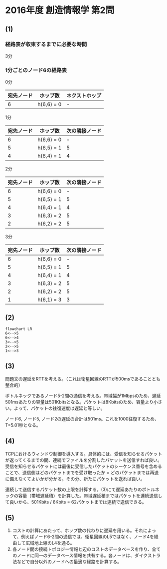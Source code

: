 # 2016年度 創造情報学 第2問

## (1)

### 経路表が収束するまでに必要な時間

3分

### 1分ごとのノード6の経路表

0分

| 宛先ノード | ホップ数   | ネクストホップ |
| ---------- | ---------- | -------------- |
| 6          | h(6,6) = 0 | -              |

1分

| 宛先ノード | ホップ数   | 次の隣接ノード |
| ---------- | ---------- | -------------- |
| 6          | h(6,6) = 0 | -              |
| 5          | h(6,5) = 1 | 5              |
| 4          | h(6,4) = 1 | 4              |

2分

| 宛先ノード | ホップ数   | 次の隣接ノード |
| ---------- | ---------- | -------------- |
| 6          | h(6,6) = 0 | -              |
| 5          | h(6,5) = 1 | 5              |
| 4          | h(6,4) = 1 | 4              |
| 3          | h(6,3) = 2 | 5              |
| 2          | h(6,2) = 2 | 5              |

3分

| 宛先ノード | ホップ数   | 次の隣接ノード |
| ---------- | ---------- | -------------- |
| 6          | h(6,6) = 0 | -              |
| 5          | h(6,5) = 1 | 5              |
| 4          | h(6,4) = 1 | 4              |
| 3          | h(6,3) = 2 | 5              |
| 2          | h(6,2) = 2 | 5              |
| 1          | h(6,1) = 3 | 3              |

## (2)

```mermaid
flowchart LR
6<-->5
6<-->4
3<-->5
2<-->5
1<-->3
```

## (3)

問題文の遅延をRTTを考える。（これは衛星回線のRTTが500msであることとも整合的）

ボトルネックであるノード5-2間の通信を考える。帯域幅が1Mbpsのため、遅延501msあたりの容量は501Kbitsとなる。パケットは8Kbitsのため、容量より小さい。よって、パケットの往復速度は遅延と等しい。

ノード6, ノード5, ノード2の遅延の合計は501ms。これを1000往復するため、T=5.01秒となる。

## (4)

TCPにおけるウィンドウ制御を導入する。具体的には、受信を知らせるパケットが返ってくるまでの間、連続でファイルを分割したパケットを送信すれば良い。受信を知らせるパケットには最後に受信したパケットのシーケンス番号を含めることで、送信側はどのパケットまでを受け取ったか = どのパケットまでは再送に備えなくてよいかが分かる。その分、新たにパケットを送れば良い。

連続して送信するパケット数の上限を計算する。(3)にて遅延あたりのボトルネックの容量（帯域遅延積）を計算した。帯域遅延積まではパケットを連続送信して良いから、501Kbits / 8Kbits = 62パケットまでは連続で送信できる。

## (5)

1. コストの計算にあたって、ホップ数の代わりに遅延を用いる。それによって、例えばノード6-2間の通信では、衛星回線のL5ではなく、ノード4を経由して広域地上線のL4を通る。
2. 各ノード間の接続トポロジー情報と辺のコストのデータベースを作り、全てのノードに同一のデータベース情報を共有する。各ノードは、ダイクストラ法などで自分以外のノードへの最適な経路を計算する。
